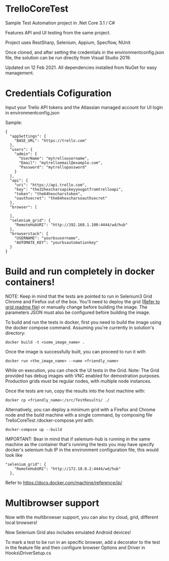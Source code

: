 # TrelloCoreTest
Sample Test Automation project in .Net Core 3.1 / C#

Features API and UI testing from the same project.

Project uses RestSharp, Selenium, Appium, Specflow, NUnit

Once cloned, and after setting the credentials in the environmentconfig.json file, the solution can be run directly from Visual Studio 2019.

Updated on 12 Feb 2021. All dependencies installed from NuGet for easy management.


# Credentials Cofiguration
Input your Trello API tokens and the Atlassian managed account for UI login in environmentconfig.json

Sample:
```
{
  "appSettings": {
    "BASE_URL": "https://trello.com"
  },
  "users": {
    "admin": {
      "UserName": "mytrellousername",
      "Email": "mytrelloemail@example.com",
      "Password": "mytrellopassword"
    }
  },
  "api": {
    "uri": "https://api.trello.com",
    "key": "the32hexcharsapikeyyougotfromtrelloapi",
    "token": "the64hexcharstoken",
    "oauthsecret": "the64hexcharsoauthsecret"
  },
  "browser": [

  ],
  "selenium_grid": {
    "RemoteHubURI": "http://192.168.1.100:4444/wd/hub"
  },
  "browserstack": {
    "USERNAME": "yourbsusername",
    "AUTOMATE_KEY": "yourbsautomationkey"
  }
}

```

# Build and run completely in docker containers!

NOTE: Keep in mind that the tests are pointed to run in Selenium3 Grid Chrome and Firefox out of the box. You'll need to deploy the grid ([Refer to grid readme file](https://github.com/matiasleandronunez/TrelloCoreTest/blob/master/README_SELENIUM_GRID_SETUP.md)) or manually change before building the image. The parameters JSON must also be configured before building the image.

To build and run the tests in docker, first you need to build the image using the docker compose command. Assuming you're currently in solution's directory:
```
docker build -t <some_image_name> .
```

Once the image is successfully built, you can proceed to run it with 
```
docker run <the_image_name> --name <friendly_name>
```

While on execution, you can check the UI tests in the Grid. 
Note: The Grid provided has debug images with VNC enabled for demostration purposes. Production grids must be regular nodes, with multiple node instances.

Once the tests are run, copy the results into the host machine with:
```
docker cp <friendly_name>:/src/TestResults/ ./
```

Alternatively, you can deploy a minimum grid with a Firefox and Chrome node and the build machine with a single command, by composing file TrelloCoreTest
/docker-compose.yml with:
```
docker-compose up --build
```

IMPORTANT: Bear in mind that if selenium-hub is running in the same machine as the container that's running the tests you may have specify docker's selenium hub IP in the environment configuration file, this would look like 
```
"selenium_grid": {
    "RemoteHubURI": "http://172.18.0.2:4444/wd/hub"
  },
```
Refer to https://docs.docker.com/machine/reference/ip/

# Multibrowser support
Now with the multibrowser support, you can also try cloud, grid, different local browsers!

Now Selenium Grid also includes emulated Android devices!

To mark a test to be run in an specific browser, add a decorator to the test in the feature file and then configure browser Options and Driver in Hooks\DriverSetup.cs
